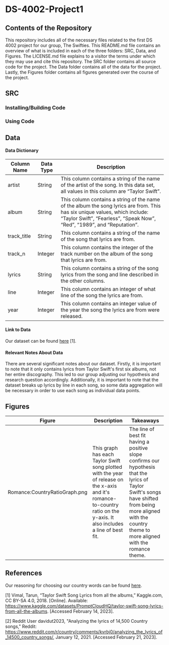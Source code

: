 # DS-4002-Project1

## Contents of the Repository

This repository includes all of the necessary files related to the first DS 4002 project for our group, The Swifties. This README.md file contains an overview of what is included in each of the three folders: SRC, Data, and Figures. The LICENSE.md file explains to a visitor the terms under which they may use and cite this repository. The SRC folder contains all source code for the project. The Data folder contains all of the data for the project. Lastly, the Figures folder contains all figures generated over the course of the project.

## SRC

### Installing/Building Code

### Using Code

## Data

#### Data Dictionary

| Column Name | Data Type   | Description |
| ----------- | ----------- | ----------- |
| artist      | String      | This column contains a string of the name of the artist of the song. In this data set, all values in this column are “Taylor Swift”. |
| album       | String      | This column contains a string of the name of the album the song lyrics are from. This has six unique values, which include: “Taylor Swift”, “Fearless”, “Speak Now”, “Red”, “1989”, and “Reputation”. |
| track_title | String      | This column contains a string of the name of the song that lyrics are from. |
| track_n     | Integer     | This column contains the integer of the track number on the album of the song that lyrics are from. |
| lyrics      | String      | This column contains a string of the song lyrics from the song and line described in the other columns. |
| line        | Integer     | This column contains an integer of what line of the song the lyrics are from. |
| year        | Integer     | This column contains an integer value of the year the song the lyrics are from were released. |

#### Link to Data

Our dataset can be found [here](https://www.kaggle.com/datasets/PromptCloudHQ/taylor-swift-song-lyrics-from-all-the-albums) [1].

#### Relevant Notes About Data

There are several significant notes about our dataset. Firstly, it is important to note that it only contains lyrics from Taylor Swift's first six albums, not her entire discography. This led to our group adjusting our hypothesis and research question accordingly. Additionally, it is important to note that the dataset breaks up lyrics by line in each song, so some data aggregation will be necessary in order to use each song as individual data points.

## Figures 

| Figure      | Description | Takeaways   |
| ----------- | ----------- | ----------- |
| Romance:CountryRatioGraph.png| This graph has each Taylor Swift song plotted with the year of release on the x-axis and it's romance-to-country ratio on the y-axis. It also includes a line of best fit.| The line of best fit having a positive slope confirms our hypothesis that the lyrics of Taylor Swift's songs have shifted from being more aligned with the country theme to more aligned with the romance theme. |

## References
Our reasoning for choosing our country words can be found [here](https://www.reddit.com/r/country/comments/kvrbj0/analyzing_the_lyrics_of_14500_country_songs/).

[1] Vimal, Tarun, “Taylor Swift Song Lyrics from all the albums,” Kaggle.com, CC BY-SA 4.0, 2018. [Online]. Available: https://www.kaggle.com/datasets/PromptCloudHQ/taylor-swift-song-lyrics-from-all-the-albums. [Accessed February 14, 2023].

[2] Reddit User davidut2023, "Analyzing the lyrics of 14,500 Country songs," Reddit: https://www.reddit.com/r/country/comments/kvrbj0/analyzing_the_lyrics_of_14500_country_songs/, January 12, 2021. [Accessed February 21, 2023].
